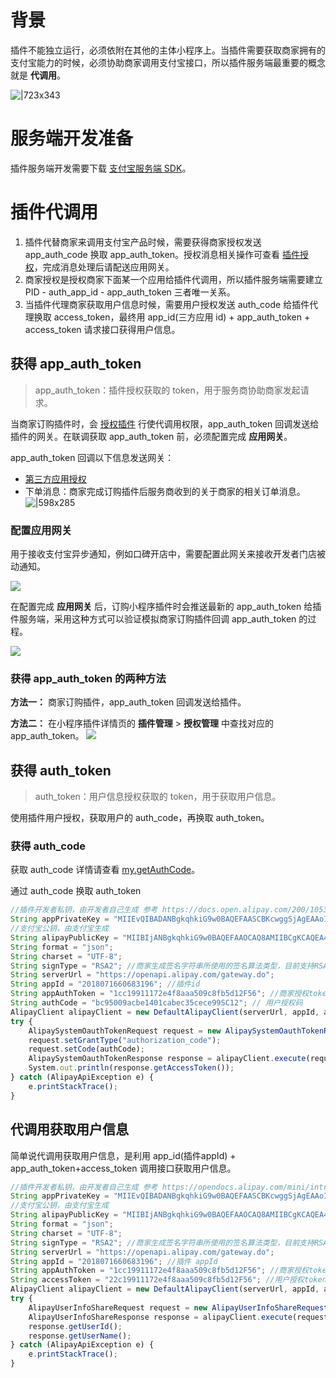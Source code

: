 # 背景

插件不能独立运行，必须依附在其他的主体小程序上。当插件需要获取商家拥有的支付宝能力的时候，必须协助商家调用支付宝接口，所以插件服务端最重要的概念就是 **代调用**。

![|723x343](https://cdn.nlark.com/lark/0/2018/png/121845/1534930605454-1a0ded06-5008-4c1a-8fe0-cdbc25cd22d8.png?x-oss-process=image/resize,w_2400#align=left&display=inline&height=353&margin=%5Bobject%20Object%5D&originHeight=1137&originWidth=2400&status=done&style=none&width=746)

# 服务端开发准备

插件服务端开发需要下载 [支付宝服务端 SDK](https://opendocs.alipay.com/common/02n6z6)。

# 插件代调用

1. 插件代替商家来调用支付宝产品时候，需要获得商家授权发送 app_auth_code 换取 app_auth_token。授权消息相关操作可查看 [插件授权](https://opendocs.alipay.com/mini/plugin/auth)，完成消息处理后请配送应用网关。
1. 商家授权是授权商家下面某一个应用给插件代调用，所以插件服务端需要建立 PID - auth_app_id - app_auth_token 三者唯一关系。
1. 当插件代理商家获取用户信息时候，需要用户授权发送 auth_code 给插件代理换取 access_token，最终用 app_id(三方应用 id) + app_auth_token + access_token 请求接口获得用户信息。

## 获得 app_auth_token

> app_auth_token：插件授权获取的 token，用于服务商协助商家发起请求。

当商家订购插件时，会 [授权插件](https://opendocs.alipay.com/mini/00g03z) 行使代调用权限，app_auth_token 回调发送给插件的网关。在联调获取 app_auth_token 前，必须配置完成 **应用网关**。

app_auth_token 回调以下信息发送网关：

- [第三方应用授权](https://opendocs.alipay.com/isv/10467/xldcyq)
- 下单消息：商家完成订购插件后服务商收到的关于商家的相关订单消息。 ![|598x285](https://gw.alipayobjects.com/zos/skylark-tools/public/files/d3892286bfd89b8ea0c5696c5dc336a9.png#align=left&display=inline&height=285&margin=%5Bobject%20Object%5D&originHeight=571&originWidth=1197&status=done&style=none&width=598)

### 配置应用网关

用于接收支付宝异步通知，例如口碑开店中，需要配置此网关来接收开发者门店被动通知。

![](https://cdn.nlark.com/yuque/0/2022/png/179989/1661421480252-555104d6-19ce-49f8-9d67-31a0ec6c470d.png)

在配置完成 **应用网关** 后，订购小程序插件时会推送最新的 app_auth_token 给插件服务端，采用这种方式可以验证模拟商家订购插件回调 app_auth_token 的过程。

![](https://cdn.nlark.com/yuque/0/2022/png/179989/1661421228979-f3d258bb-4245-465e-a68b-c13e62d449a5.png)

### 获得 app_auth_token 的两种方法

**方法一：** 商家订购插件，app_auth_token 回调发送给插件。

**方法二：** 在小程序插件详情页的 **插件管理** > **授权管理** 中查找对应的 app_auth_token。 ![](https://cdn.nlark.com/yuque/0/2022/png/179989/1661421417475-8975cab3-020a-41ed-8daf-b06acc520772.png)

## 获得 auth_token

> auth_token：用户信息授权获取的 token，用于获取用户信息。

使用插件用户授权，获取用户的 auth_code，再换取 auth_token。

### 获得 auth_code

获取 auth_code 详情请查看 [my.getAuthCode](https://opendocs.alipay.com/mini/api/openapi-authorize)。

通过 auth_code 换取 auth_token

```javascript
//插件开发者私钥，由开发者自己生成 参考 https://docs.open.alipay.com/200/105310#s2
String appPrivateKey = "MIIEvQIBADANBgkqhkiG9w0BAQEFAASCBKcwggSjAgEAAoIBAQCKnImlg1tZYi4UBFwk3A4L3LjuAy";
//支付宝公钥，由支付宝生成
String alipayPublicKey = "MIIBIjANBgkqhkiG9w0BAQEFAAOCAQ8AMIIBCgKCAQEA4r6vW";
String format = "json";
String charset = "UTF-8";
String signType = "RSA2"; //商家生成签名字符串所使用的签名算法类型，目前支持RSA2和RSA，推荐使用RSA2
String serverUrl = "https://openapi.alipay.com/gateway.do";
String appId = "2018071660683196"; //插件id
String appAuthToken = "1cc19911172e4f8aaa509c8fb5d12F56"; //商家授权token https://docs.open.alipay.com/20160728150111277227/intro
String authCode = "bc95009acbe1401cabec35cece99SC12"; // 用户授权码
AlipayClient alipayClient = new DefaultAlipayClient(serverUrl, appId, appPrivateKey, format, charset, alipayPublicKey, signType);
try {
    AlipaySystemOauthTokenRequest request = new AlipaySystemOauthTokenRequest();
    request.setGrantType("authorization_code");
    request.setCode(authCode);
    AlipaySystemOauthTokenResponse response = alipayClient.execute(request, null, appAuthToken);
    System.out.println(response.getAccessToken());
} catch (AlipayApiException e) {
    e.printStackTrace();
}
```

## 代调用获取用户信息

简单说代调用获取用户信息，是利用 app_id(插件appId) + app_auth_token+access_token 调用接口获取用户信息。

```javascript
//插件开发者私钥，由开发者自己生成 参考 https://opendocs.alipay.com/mini/introduce/01p6u8
String appPrivateKey = "MIIEvQIBADANBgkqhkiG9w0BAQEFAASCBKcwggSjAgEAAoIBAQCKnImlg1tZYi4UBFwk3A4L3LjuAy";
//支付宝公钥，由支付宝生成
String alipayPublicKey = "MIIBIjANBgkqhkiG9w0BAQEFAAOCAQ8AMIIBCgKCAQEA4r6vW";
String format = "json";
String charset = "UTF-8";
String signType = "RSA2"; //商家生成签名字符串所使用的签名算法类型，目前支持RSA2和RSA，推荐使用RSA2
String serverUrl = "https://openapi.alipay.com/gateway.do";
String appId = "2018071660683196"; //插件 appId
String appAuthToken = "1cc19911172e4f8aaa509c8fb5d12F56"; //商家授权token https://opendocs.alipay.com/isv/10467/xldcyq
String accessToken = "22c19911172e4f8aaa509c8fb5d12F56"; //用户授权token
AlipayClient alipayClient = new DefaultAlipayClient(serverUrl, appId, appPrivateKey, format, charset, alipayPublicKey, signType);
try {
    AlipayUserInfoShareRequest request = new AlipayUserInfoShareRequest();
    AlipayUserInfoShareResponse response = alipayClient.execute(request, accessToken, appAuthToken);
    response.getUserId();
    response.getUserName();
} catch (AlipayApiException e) {
    e.printStackTrace();
}
```
